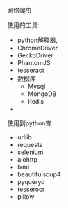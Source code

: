 网络爬虫

使用的工具:

- python解释器,
- ChromeDriver
- GeckoDriver
- PhantomJS
- tesseract
- 数据库
  - Mysql 
  - MongoDB
  -  Redis
- 



使用到python库
- urllib
- requests
- selenium
- aiohttp
- lxml
- beautifulsoup4
- pyqueryd
- tesserocr
- pillow

